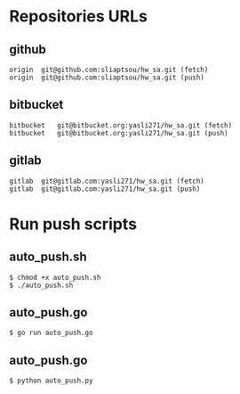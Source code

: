 # Repositories URLs

## github
```
origin	git@github.com:sliaptsou/hw_sa.git (fetch)
origin	git@github.com:sliaptsou/hw_sa.git (push)
```

## bitbucket
```
bitbucket	git@bitbucket.org:yasli271/hw_sa.git (fetch)
bitbucket	git@bitbucket.org:yasli271/hw_sa.git (push)
```

## gitlab
```
gitlab	git@gitlab.com:yasli271/hw_sa.git (fetch)
gitlab	git@gitlab.com:yasli271/hw_sa.git (push)
```


# Run push scripts
## auto_push.sh
```
$ chmod +x auto_push.sh
$ ./auto_push.sh
```

## auto_push.go
```
$ go run auto_push.go
```

## auto_push.go
```
$ python auto_push.py
```
